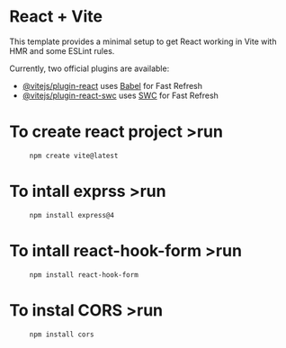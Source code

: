         

 # React + Vite

This template provides a minimal setup to get React working in Vite with HMR and some ESLint rules.

Currently, two official plugins are available:

- [@vitejs/plugin-react](https://github.com/vitejs/vite-plugin-react/blob/main/packages/plugin-react/README.md) uses [Babel](https://babeljs.io/) for Fast Refresh
- [@vitejs/plugin-react-swc](https://github.com/vitejs/vite-plugin-react-swc) uses [SWC](https://swc.rs/) for Fast Refresh


# To create react project >run 


         npm create vite@latest
         
# To intall exprss >run 

         npm install express@4

# To intall react-hook-form >run 

         npm install react-hook-form

# To instal CORS >run 

         npm install cors

